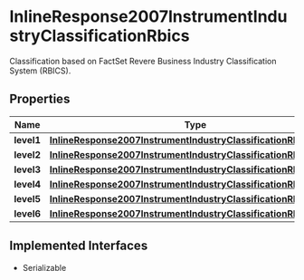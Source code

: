 

# InlineResponse2007InstrumentIndustryClassificationRbics

Classification based on FactSet Revere Business Industry Classification System (RBICS).

## Properties

Name | Type | Description | Notes
------------ | ------------- | ------------- | -------------
**level1** | [**InlineResponse2007InstrumentIndustryClassificationRbicsLevel1**](InlineResponse2007InstrumentIndustryClassificationRbicsLevel1.md) |  |  [optional]
**level2** | [**InlineResponse2007InstrumentIndustryClassificationRbicsLevel2**](InlineResponse2007InstrumentIndustryClassificationRbicsLevel2.md) |  |  [optional]
**level3** | [**InlineResponse2007InstrumentIndustryClassificationRbicsLevel3**](InlineResponse2007InstrumentIndustryClassificationRbicsLevel3.md) |  |  [optional]
**level4** | [**InlineResponse2007InstrumentIndustryClassificationRbicsLevel4**](InlineResponse2007InstrumentIndustryClassificationRbicsLevel4.md) |  |  [optional]
**level5** | [**InlineResponse2007InstrumentIndustryClassificationRbicsLevel5**](InlineResponse2007InstrumentIndustryClassificationRbicsLevel5.md) |  |  [optional]
**level6** | [**InlineResponse2007InstrumentIndustryClassificationRbicsLevel6**](InlineResponse2007InstrumentIndustryClassificationRbicsLevel6.md) |  |  [optional]


## Implemented Interfaces

* Serializable


